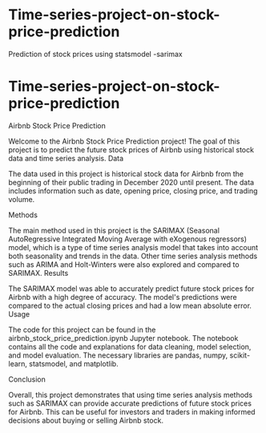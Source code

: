 # Time-series-project-on-stock-price-prediction
Prediction of stock prices using statsmodel -sarimax

# Time-series-project-on-stock-price-prediction






Airbnb Stock Price Prediction

Welcome to the Airbnb Stock Price Prediction project! The goal of this project is to predict the future stock prices of Airbnb using historical stock data and time series analysis.
Data

The data used in this project is historical stock data for Airbnb from the beginning of their public trading in December 2020 until present. The data includes information such as date, opening price, closing price, and trading volume.


Methods

The main method used in this project is the SARIMAX (Seasonal AutoRegressive Integrated Moving Average with eXogenous regressors) model, which is a type of time series analysis model that takes into account both seasonality and trends in the data. Other time series analysis methods such as ARIMA and Holt-Winters were also explored and compared to SARIMAX.
Results

The SARIMAX model was able to accurately predict future stock prices for Airbnb with a high degree of accuracy. The model's predictions were compared to the actual closing prices and had a low mean absolute error.
Usage

The code for this project can be found in the airbnb_stock_price_prediction.ipynb Jupyter notebook. The notebook contains all the code and explanations for data cleaning, model selection, and model evaluation. The necessary libraries are pandas, numpy, scikit-learn, statsmodel, and matplotlib.


Conclusion

Overall, this project demonstrates that using time series analysis methods such as SARIMAX can provide accurate predictions of future stock prices for Airbnb. This can be useful for investors and traders in making informed decisions about buying or selling Airbnb stock.

